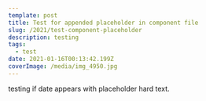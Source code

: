 ```yaml
---
template: post
title: Test for appended placeholder in component file
slug: /2021/test-component-placeholder
description: testing
tags:
  - test
date: 2021-01-16T00:13:42.199Z
coverImage: /media/img_4950.jpg
---
```

testing if date appears with placeholder hard text.